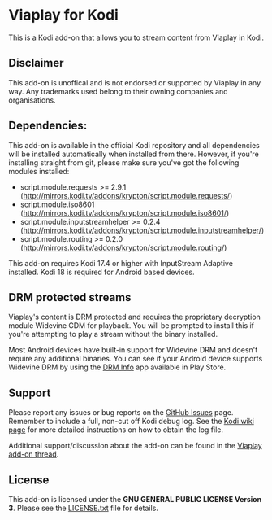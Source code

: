 ﻿# Viaplay for Kodi #
This is a Kodi add-on that allows you to stream content from Viaplay in Kodi.

## Disclaimer ##
This add-on is unoffical and is not endorsed or supported by Viaplay in any way. Any trademarks used belong to their owning companies and organisations.

## Dependencies: ##
This add-on is available in the official Kodi repository and all dependencies will be installed automatically when installed from there. However, if you're installing straight from git, please make sure you've got the following modules installed:
 * script.module.requests >= 2.9.1 (http://mirrors.kodi.tv/addons/krypton/script.module.requests/)
 * script.module.iso8601 (http://mirrors.kodi.tv/addons/krypton/script.module.iso8601/)
 * script.module.inputstreamhelper >= 0.2.4 (http://mirrors.kodi.tv/addons/krypton/script.module.inputstreamhelper/)
 * script.module.routing >= 0.2.0 (http://mirrors.kodi.tv/addons/krypton/script.module.routing/)
 
This add-on requires Kodi 17.4 or higher with InputStream Adaptive installed. Kodi 18 is required for Android based devices.

## DRM protected streams ##
Viaplay's content is DRM protected and requires the proprietary decryption module Widevine CDM for playback. You will be prompted to install this if you're attempting to play a stream without the binary installed.
 
Most Android devices have built-in support for Widevine DRM and doesn't require any additional binaries. You can see if your Android device supports Widevine DRM by using the [DRM Info](https://play.google.com/store/apps/details?id=com.androidfung.drminfo) app available in Play Store.

## Support ##
Please report any issues or bug reports on the [GitHub Issues](https://github.com/emilsvennesson/kodi-viaplay/issues) page. Remember to include a full, non-cut off Kodi debug log. See the [Kodi wiki page](http://kodi.wiki/view/Log_file/Advanced) for more detailed instructions on how to obtain the log file.

Additional support/discussion about the add-on can be found in the [Viaplay add-on thread](https://forum.kodi.tv/showthread.php?tid=286387).

## License ##
This add-on is licensed under the **GNU GENERAL PUBLIC LICENSE Version 3**. Please see the [LICENSE.txt](LICENSE.txt) file for details.
